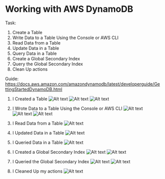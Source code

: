 # Working with AWS DynamoDB

Task:
1. Create a Table
2. Write Data to a Table Using the Console or AWS CLI
3. Read Data from a Table
4. Update Data in a Table
5. Query Data in a Table
6. Create a Global Secondary Index
7. Query the Global Secondary Index
8. Clean Up actions


Guide:
https://docs.aws.amazon.com/amazondynamodb/latest/developerguide/GettingStartedDynamoDB.html

1. I Created a Table
![Alt text](../../images/Screenshot%20(844).png)
![Alt text](../../images/Screenshot%20(845).png)
![Alt text](../../images/Screenshot%20(846).png)
2. I Wrote Data to a Table Using the Console or AWS CLI
![Alt text](../../images/Screenshot%20(849).png)
![Alt text](../../images/Screenshot%20(850).png)
![Alt text](../../images/Screenshot%20(851).png)

3. I Read Data from a Table
![Alt text](../../images/Screenshot%20(852).png)
4. I  Updated Data in a Table
![Alt text](../../images/Screenshot%20(852).png)
5. I Queried Data in a Table
![Alt text](../../images/Screenshot%20(852).png)
6. I  Created a Global Secondary Index
![Alt text](../../images/Screenshot%20(854).png)
![Alt text](../../images/Screenshot%20(855).png)
7. I Queried the Global Secondary Index
![Alt text](../../images/Screenshot%20(857).png)
![Alt text](../../images/Screenshot%20(858).png)
8. I  Cleaned Up my actions
![Alt text](../../images/Screenshot%20(859).png)